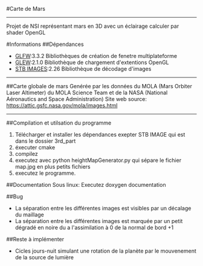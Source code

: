 #Carte de Mars
***
Projet de NSI représentant mars en 3D avec un éclairage calculer par shader OpenGL

#Informations
##Dépendances

 * [GLFW](https://www.glfw.org):3.3.2 Bibliothèques de création de fenetre multiplateforme
 * [GLEW](http://glew.sourceforge.net/):2.1.0 Bibliothèque de chargement d'extentions OpenGL
 * [STB IMAGES](https://github.com/nothings/stb):2.26 Bibliothèque de décodage d'images
***

##Carte globale de mars
Genérée par les données du MOLA (Mars Orbiter Laser Altimeter) du MOLA Science Team et de la NASA (National Aéronautics and Space Administration)
Site web source: https://attic.gsfc.nasa.gov/mola/images.html
***

##Compilation et utilsation du programme
 1) Télécharger et installer les dépendances exepter STB IMAGE qui est dans le dossier 3rd_part
 2) éxecuter cmake
 3) compilez
 4) executez avec python heightMapGenerator.py qui sépare le fichier map.jpg en plus petits fichiers
 5) executez le programme.

##Documentation
 Sous linux:
 	Executez doxygen documentation

##Bug
 * La séparation entre les différentes images est visibles par un décalage du maillage
 * La séparation entre les différentes images est marquée par un petit dégradé en noire du a l'assimilation à 0 de la normal de bord +1

##Reste à implémenter
 * Cicles jours-nuit simulant une rotation de la planète par le mouvenement de la source de lumière